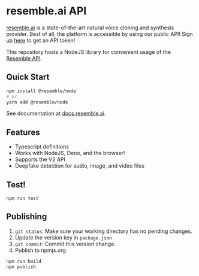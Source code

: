 # resemble.ai API

[resemble.ai](https://resemble.ai) is a state-of-the-art natural voice cloning and synthesis provider. Best of all, the platform is accessible by using our public API! Sign up [here](https://app.resemble.ai) to get an API token!

This repository hosts a NodeJS library for convenient usage of the [Resemble API](https://docs.resemble.ai).

## Quick Start

```sh
npm install @resemble/node
# or
yarn add @resemble/node
```

See documentation at [docs.resemble.ai](docs.resemble.ai).

## Features

- Typescript definitions
- Works with NodeJS, Deno, and the browser!
- Supports the V2 API
- Deepfake detection for audio, image, and video files

## Test!

```
npm run test
```

## Publishing

1. `git status`: Make sure your working directory has no pending changes.
2. Update the version key in `package.json`
3. `git commit`: Commit this version change.
4. Publish to npmjs.org:

```sh
npm run build
npm publish
```
